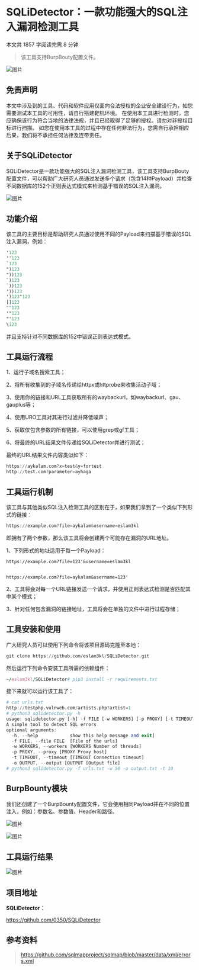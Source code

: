 # SQLiDetector：一款功能强大的SQL注入漏洞检测工具

本文共 1857 字阅读完需 8 分钟

> 该工具支持BurpBouty配置文件。

![图片](https://mmbiz.qpic.cn/mmbiz_jpg/qq5rfBadR3ibQXnnWM9sE3TCmAH9tTFrrFBCgb19I8rggpQia1BiaMSmKRkSiar8eaLR1icb17ITMlaFGarCAsFHoqQ/640?wx_fmt=jpeg) 

## 免责声明

本文中涉及到的工具、代码和软件应用仅面向合法授权的企业安全建设行为，如您需要测试本工具的可用性，请自行搭建靶机环境。
在使用本工具进行检测时，您应确保该行为符合当地的法律法规，并且已经取得了足够的授权。请勿对非授权目标进行扫描。
如您在使用本工具的过程中存在任何非法行为，您需自行承担相应后果，我们将不承担任何法律及连带责任。

## **关于SQLiDetector**

SQLiDetector是一款功能强大的SQL注入漏洞检测工具，该工具支持BurpBouty配置文件，可以帮助广大研究人员通过发送多个请求（包含14种Payload）并检查不同数据库的152个正则表达式模式来检测基于错误的SQL注入漏洞。

![图片](https://mmbiz.qpic.cn/mmbiz_jpg/qq5rfBadR3ibQXnnWM9sE3TCmAH9tTFrrFtsq88VXjMHRic7HvmGv1Jfvz9GX7nHKoYrnszUaBR44ITOXrXcFtLA/640?wx_fmt=jpeg) 



## **功能介绍**

该工具的主要目标是帮助研究人员通过使用不同的Payload来扫描基于错误的SQL注入漏洞，例如：

```scilab
'123
''123
`123
")123
"))123
`)123
`))123
'))123
')123"123
[]123
""123
'"123
"'123
\123
```

并且支持针对不同数据库的152中错误正则表达式模式。



## **工具运行流程**

1、运行子域名搜索工具；

2、将所有收集到的子域名传递给httpx或httprobe来收集活动子域；

3、使用你的链接和URL工具获取所有的waybackurl，如waybackurl、gau、gauplus等；

4、使用URO工具对其进行过滤并降低噪声；

5、获取仅包含参数的所有链接，可以使用grep或gf工具；

6、将最终的URL结果文件传递给SQLiDetector并进行测试；

最终的URL结果文件内容类似如下：

```awk
https://aykalam.com?x=test&y=fortest
http://test.com?parameter=ayhaga

```



## **工具运行机制**

该工具与其他类似SQL注入检测工具的区别在于，如果我们拿到了一个类似下列形式的链接：

```awk
https://example.com?file=aykalam&username=eslam3kl

```

即拥有了两个参数，那么该工具将会创建两个可能存在漏洞的URL地址。

1、下列形式的地址适用于每一个Payload：

```dts
https://example.com?file=123'&username=eslam3kl


https://example.com?file=aykalam&username=123'
```

2、工具将会对每一个URL链接发送一个请求，并使用正则表达式检测是否匹配其中某个模式；

3、针对任何包含漏洞的链接地址，工具将会在单独的文件中进行过程存储；



## **工具安装和使用**

广大研究人员可以使用下列命令将该项目源码克隆至本地：

```awk
git clone https://github.com/eslam3kl/SQLiDetector.git

```

然后运行下列命令安装工具所需的依赖组件：

```awk
~/eslam3kl/SQLiDetector# pip3 install -r requirements.txt

```

接下来就可以运行该工具了：

```awk
# cat urls.txt
http://testphp.vulnweb.com/artists.php?artist=1
# python3 sqlidetector.py -h
usage: sqlidetector.py [-h] -f FILE [-w WORKERS] [-p PROXY] [-t TIMEOUT] [-o OUTPUT]
A simple tool to detect SQL errors
optional arguments:
  -h, --help            show this help message and exit]
  -f FILE, --file FILE  [File of the urls]
  -w WORKERS, --workers [WORKERS Number of threads]
  -p PROXY, --proxy [PROXY Proxy host]
  -t TIMEOUT, --timeout [TIMEOUT Connection timeout]
  -o OUTPUT, --output [OUTPUT [Output file]
# python3 sqlidetector.py -f urls.txt -w 50 -o output.txt -t 10
```



## **BurpBounty模块**

我们还创建了一个BurpBounty配置文件，它会使用相同Payload并在不同的位置注入，例如：参数名、参数值、Header和路径。

![图片](https://mmbiz.qpic.cn/mmbiz_jpg/qq5rfBadR3ibQXnnWM9sE3TCmAH9tTFrrANqc9VTEtQibl219Iy0MamtkuVM59CCwOPX32CxlWDCJthKeDcicrSpw/640?wx_fmt=jpeg) 

![图片](https://mmbiz.qpic.cn/mmbiz_jpg/qq5rfBadR3ibQXnnWM9sE3TCmAH9tTFrrr3X1YU9SoMZZibqWiajD42WgX0XH6DhiayzPzIkxLRhgoEibqo4jsibO8wQ/640?wx_fmt=jpeg) 



## **工具运行结果**

![图片](https://mmbiz.qpic.cn/mmbiz_jpg/qq5rfBadR3ibQXnnWM9sE3TCmAH9tTFrrKGClrXp2Z0gqKg2CyX6VMfay8YbdgpLHYYWb9cHHyBFZw03ZH0NAnw/640?wx_fmt=jpeg) 



## **项目地址**

**SQLiDetector**：

https://github.com/0350/SQLiDetector



## **参考资料**

> https://github.com/sqlmapproject/sqlmap/blob/master/data/xml/errors.xml
